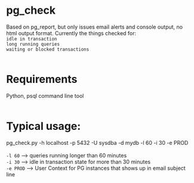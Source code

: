 # pg_check
Based on pg_report, but only  issues email alerts and console output, no html output format.  Currently the things checked for:
<br/>
`idle in transaction`
<br/>
`long running queries`
<br/>
`waiting or blocked transactions`
<br/><br/>

# Requirements
Python, psql command line tool
<br/><br/>

# Typical usage: 
pg_check.py -h localhost -p 5432 -U sysdba -d mydb -l 60 -i 30 -e PROD
<br/><br/>
`-l 60`   --> queries running longer than 60 minutes
<br/>
`-i 30`   --> idle in transaction state for more than 30 minutes
<br/>
`-e PROD` --> User Context for PG instances that shows up in email subject line

